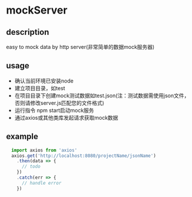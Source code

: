 # mockServer

## description

easy to mock data by http server(非常简单的数据mock服务器)

## usage

- 确认当前环境已安装node
- 建立项目目录，如test
- 在项目目录下创建mock测试数据如test.json(注：测试数据需使用json文件，否则请修改server.js匹配您的文件格式)
- 运行指令 npm start启动mock服务
- 通过axios或其他类库发起请求获取mock数据

## example

```js
  import axios from 'axios'
  axios.get('http://localhost:8080/projectName/jsonName')
    .then(data => {
      // todo
    })
    .catch(err => {
      // handle error
    })
```